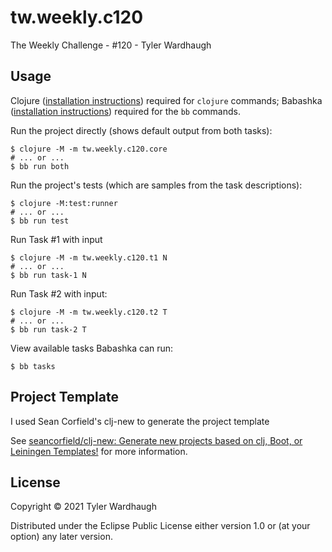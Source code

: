 # tw.weekly.c120


The Weekly Challenge - #120 - Tyler Wardhaugh

## Usage

Clojure ([installation instructions](https://clojure.org/guides/getting_started#_clojure_installer_and_cli_tools)) required for `clojure` commands; Babashka ([installation instructions](https://github.com/babashka/babashka#quickstart)) required for the `bb` commands.

Run the project directly (shows default output from both tasks):

    $ clojure -M -m tw.weekly.c120.core
    # ... or ...
    $ bb run both

Run the project's tests (which are samples from the task descriptions):

    $ clojure -M:test:runner
    # ... or ...
    $ bb run test

Run Task #1 with input

    $ clojure -M -m tw.weekly.c120.t1 N
    # ... or ...
    $ bb run task-1 N

Run Task #2 with input:

    $ clojure -M -m tw.weekly.c120.t2 T
    # ... or ...
    $ bb run task-2 T

View available tasks Babashka can run:

    $ bb tasks

## Project Template

I used Sean Corfield's clj-new to generate the project template

See [seancorfield/clj-new: Generate new projects based on clj, Boot, or Leiningen Templates!](https://github.com/seancorfield/clj-new) for more information.

## License

Copyright © 2021 Tyler Wardhaugh

Distributed under the Eclipse Public License either version 1.0 or (at
your option) any later version.

